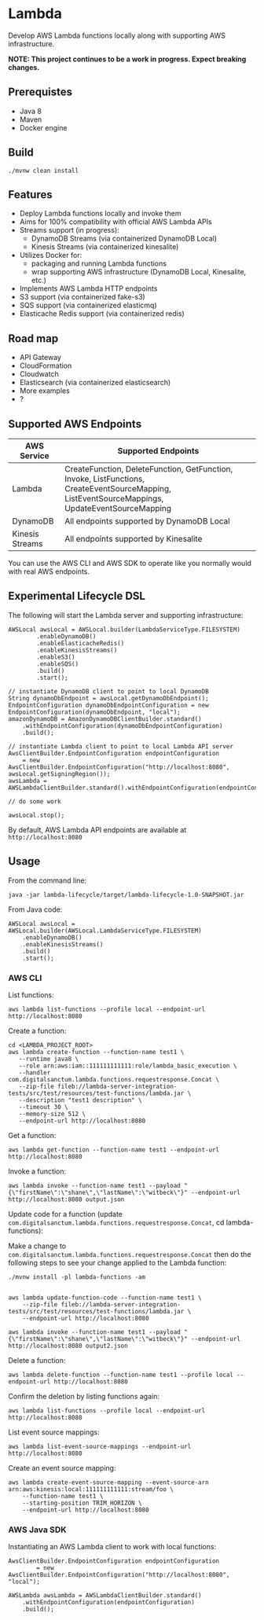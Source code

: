 
# Lambda

Develop AWS Lambda functions locally along with supporting AWS infrastructure.

**NOTE: This project continues to be a work in progress. Expect breaking changes.**


## Prerequistes

- Java 8
- Maven
- Docker engine

## Build

    ./mvnw clean install
    
## Features
- Deploy Lambda functions locally and invoke them
- Aims for 100% compatibility with official AWS Lambda APIs
- Streams support (in progress):
    - DynamoDB Streams (via containerized DynamoDB Local)
    - Kinesis Streams (via containerized kinesalite) 
- Utilizes Docker for:
    - packaging and running Lambda functions
    - wrap supporting AWS infrastructure (DynamoDB Local, Kinesalite, etc.)
- Implements AWS Lambda HTTP endpoints
- S3 support (via containerized fake-s3)
- SQS support (via containerized elasticmq)
- Elasticache Redis support (via containerized redis)

## Road map

- API Gateway
- CloudFormation
- Cloudwatch
- Elasticsearch (via containerized elasticsearch)
- More examples
- ?

## Supported AWS Endpoints

| AWS Service | Supported Endpoints|
|---|---|
| Lambda | CreateFunction, DeleteFunction, GetFunction, Invoke, ListFunctions, CreateEventSourceMapping, ListEventSourceMappings, UpdateEventSourceMapping |
| DynamoDB | All endpoints supported by DynamoDB Local |
| Kinesis Streams | All endpoints supported by Kinesalite |


You can use the AWS CLI and AWS SDK to operate like you normally would with real AWS endpoints.

## Experimental Lifecycle DSL

The following will start the Lambda server and supporting infrastructure:

    AWSLocal awsLocal = AWSLocal.builder(LambdaServiceType.FILESYSTEM)
            .enableDynamoDB()
            .enableElasticacheRedis()
            .enableKinesisStreams()
            .enableS3()
            .enableSQS()
            .build()
            .start();

    // instantiate DynamoDB client to point to local DynamoDB
    String dynamoDbEndpoint = awsLocal.getDynamoDbEndpoint();
    EndpointConfiguration dynamoDbEndpointConfiguration = new EndpointConfiguration(dynamoDbEndpoint, "local");
    amazonDynamoDB = AmazonDynamoDBClientBuilder.standard()
        .withEndpointConfiguration(dynamoDbEndpointConfiguration)
        .build();

    // instantiate Lambda client to point to local Lambda API server
    AwsClientBuilder.EndpointConfiguration endpointConfiguration
        = new AwsClientBuilder.EndpointConfiguration("http://localhost:8080", awsLocal.getSigningRegion());
    awsLambda = AWSLambdaClientBuilder.standard().withEndpointConfiguration(endpointConfiguration).build();

    // do some work

    awsLocal.stop();


By default, AWS Lambda API endpoints are available at `http://localhost:8080`


## Usage

From the command line:

    java -jar lambda-lifecycle/target/lambda-lifecycle-1.0-SNAPSHOT.jar
    
From Java code:
    
    AWSLocal awsLocal = AWSLocal.builder(AWSLocal.LambdaServiceType.FILESYSTEM)
        .enableDynamoDB()
        .enableKinesisStreams()
        .build()
        .start();    

### AWS CLI
    
List functions:
    
    aws lambda list-functions --profile local --endpoint-url http://localhost:8080
       
Create a function:       
       
    cd <LAMBDA_PROJECT_ROOT>       
    aws lambda create-function --function-name test1 \
       --runtime java8 \
       --role arn:aws:iam::111111111111:role/lambda_basic_execution \
       --handler com.digitalsanctum.lambda.functions.requestresponse.Concat \
       --zip-file fileb://lambda-server-integration-tests/src/test/resources/test-functions/lambda.jar \
       --description "test1 description" \
       --timeout 30 \
       --memory-size 512 \
       --endpoint-url http://localhost:8080
                  
Get a function:       
    
    aws lambda get-function --function-name test1 --endpoint-url http://localhost:8080    
    
Invoke a function:    
    
    aws lambda invoke --function-name test1 --payload "{\"firstName\":\"shane\",\"lastName\":\"witbeck\"}" --endpoint-url http://localhost:8080 output.json    
                
Update code for a function (update `com.digitalsanctum.lambda.functions.requestresponse.Concat`, cd lambda-functions):

Make a change to `com.digitalsanctum.lambda.functions.requestresponse.Concat` then do the following steps to see your
change applied to the Lambda function:

    ./mvnw install -pl lambda-functions -am
            
    
    aws lambda update-function-code --function-name test1 \
        --zip-file fileb://lambda-server-integration-tests/src/test/resources/test-functions/lambda.jar \
        --endpoint-url http://localhost:8080
                    
    aws lambda invoke --function-name test1 --payload "{\"firstName\":\"shane\",\"lastName\":\"witbeck\"}" --endpoint-url http://localhost:8080 output2.json                    
    
Delete a function:

    aws lambda delete-function --function-name test1 --profile local --endpoint-url http://localhost:8080
    
Confirm the deletion by listing functions again:

    aws lambda list-functions --profile local --endpoint-url http://localhost:8080   
    
    
List event source mappings:
    
    aws lambda list-event-source-mappings --endpoint-url http://localhost:8080
    
    
Create an event source mapping:
                          
    aws lambda create-event-source-mapping --event-source-arn arn:aws:kinesis:local:111111111111:stream/foo \
        --function-name test1 \
        --starting-position TRIM_HORIZON \
        --endpoint-url http://localhost:8080
    
    
### AWS Java SDK
    
Instantiating an AWS Lambda client to work with local functions:    
    
    AwsClientBuilder.EndpointConfiguration endpointConfiguration 
            = new AwsClientBuilder.EndpointConfiguration("http://localhost:8080", "local");
            
    AWSLambda awsLambda = AWSLambdaClientBuilder.standard()
        .withEndpointConfiguration(endpointConfiguration)
        .build();
    
        
        
